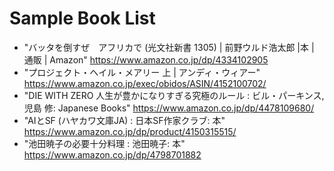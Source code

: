 # Sample Book List

* "バッタを倒すぜ　アフリカで (光文社新書 1305) | 前野ウルド浩太郎 |本 | 通販 | Amazon" https://www.amazon.co.jp/dp/4334102905
* "プロジェクト・ヘイル・メアリー 上 | アンディ・ウィアー" https://www.amazon.co.jp/exec/obidos/ASIN/4152100702/
* "DIE WITH ZERO 人生が豊かになりすぎる究極のルール : ビル・パーキンス, 児島 修: Japanese Books" https://www.amazon.co.jp/dp/4478109680/
* "AIとSF (ハヤカワ文庫JA) : 日本SF作家クラブ: 本" https://www.amazon.co.jp/dp/product/4150315515/
* "池田暁子の必要十分料理 : 池田暁子: 本" https://www.amazon.co.jp/dp/4798701882
